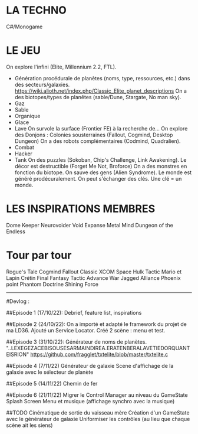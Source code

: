﻿LA TECHNO
=========
C#/Monogame

LE JEU
======
On explore l'infini (Elite, Millennium 2.2, FTL).
- Génération procédurale de planètes (noms, type, ressources, etc.) dans des secteurs/galaxies.
https://wiki.alioth.net/index.php/Classic_Elite_planet_descriptions
On a des biotopes/types de planêtes (sable/Dune, Stargate, No man sky).
- Gaz
- Sable
- Organique
- Glace
- Lave
On survole la surface (Frontier FE) à la recherche de...
On explore des Donjons : Colonies sousterraines (Fallout, Cogmind, Desktop Dungeon)
On a des robots complémentaires (Codmind, Quadralien).
- Combat
- Hacker
- Tank
On des puzzles (Sokoban, Chip's Challenge, Link Awakening).
Le décor est destructible (Forget Me Not, Broforce)
On a des monstres en fonction du biotope.
On sauve des gens (Alien Syndrome).
Le monde est généré prodécuralement.
On peut s'échanger des clés. Une clé = un monde.

LES INSPIRATIONS MEMBRES
========================
Dome Keeper
Neurovoider
Void Expanse
Metal Mind
Dungeon of the Endless

Tour par tour
=============
Rogue's Tale
Cogmind
Fallout Classic
XCOM
Space Hulk Tactic
Mario et Lapin Crétin
Final Fantasy Tactic
Advance War
Jagged Alliance
Phoenix point
Phantom Doctrine
Shining Force

---
#Devlog : 

##Episode 1 (17/10/22):
Debrief, feature list, inspirations

##Episode 2 (24/10/22):
On a importé et adapté le framework du projet de ma LD36.
Ajouté un Service Locator.
Créé 2 scène : menu et test.

##Episode 3 (31/10/22):
Générateur de noms de planètes.
"..LEXEGEZACEBISOUSESARMAINDIREA.ERATENBERALAVETIEDORQUANTEISRION"
https://github.com/fragglet/txtelite/blob/master/txtelite.c

##Episode 4 (7/11/22)
Générateur de galaxie
Scene d'affichage de la galaxie avec le sélecteur de planète

##Episode 5 (14/11/22)
Chemin de fer

##Episode 6 (21/11/22)
Migrer le Control Manager au niveau du GameState
Splash Screen
Menu et musique (affichage synchro avec la musique)

##TODO
Cinématique de sortie du vaisseau mère
Création d'un GameState avec le générateur de galaxie
Uniformiser les contrôles (au lieu que chaque scène ait les siens)

